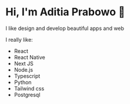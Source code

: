 # Hi, I'm Aditia Prabowo 👋

I like design and develop beautiful apps and web

I really like:
* React
* React Native
* Next JS
* Node.js
* Typescript
* Python
* Tailwind css
* Postgresql
